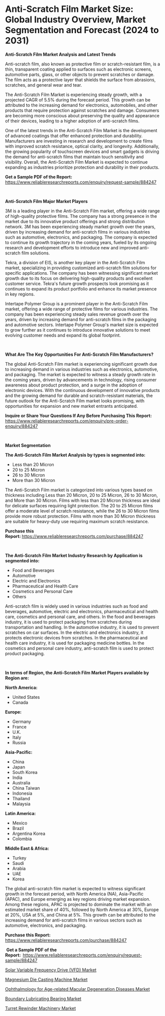 <p><h1>Anti-Scratch Film Market Size: Global Industry Overview, Market Segmentation and Forecast (2024 to 2031)</h1></p><p><strong>Anti-Scratch Film Market Analysis and Latest Trends</strong></p>
<p><p>Anti-scratch film, also known as protective film or scratch-resistant film, is a thin, transparent coating applied to surfaces such as electronic screens, automotive parts, glass, or other objects to prevent scratches or damage. The film acts as a protective layer that shields the surface from abrasions, scratches, and general wear and tear. </p><p>The Anti-Scratch Film Market is experiencing steady growth, with a projected CAGR of 5.5% during the forecast period. This growth can be attributed to the increasing demand for electronics, automobiles, and other products that require protection against scratches and damage. Consumers are becoming more conscious about preserving the quality and appearance of their devices, leading to a higher adoption of anti-scratch films.</p><p>One of the latest trends in the Anti-Scratch Film Market is the development of advanced coatings that offer enhanced protection and durability. Manufacturers are investing in research and development to create films with improved scratch resistance, optical clarity, and longevity. Additionally, the growing popularity of touchscreen devices and smart gadgets is driving the demand for anti-scratch films that maintain touch sensitivity and visibility. Overall, the Anti-Scratch Film Market is expected to continue expanding as industries prioritize protection and durability in their products.</p></p>
<p><strong>Get a Sample PDF of the Report:&nbsp;</strong> <a href="https://www.reliableresearchreports.com/enquiry/request-sample/884247">https://www.reliableresearchreports.com/enquiry/request-sample/884247</a></p>
<p>&nbsp;</p>
<p><strong>Anti-Scratch Film Major Market Players</strong></p>
<p><p>3M is a leading player in the Anti-Scratch Film market, offering a wide range of high-quality protective films. The company has a strong presence in the market due to its innovative product offerings and strong distribution network. 3M has been experiencing steady market growth over the years, driven by increasing demand for anti-scratch films in various industries such as automotive, electronics, and packaging. The company is expected to continue its growth trajectory in the coming years, fueled by its ongoing research and development efforts to introduce new and improved anti-scratch film solutions.</p><p>Tekra, a division of EIS, is another key player in the Anti-Scratch Film market, specializing in providing customized anti-scratch film solutions for specific applications. The company has been witnessing significant market growth due to its focus on delivering high-quality products and excellent customer service. Tekra's future growth prospects look promising as it continues to expand its product portfolio and enhance its market presence in key regions.</p><p>Intertape Polymer Group is a prominent player in the Anti-Scratch Film market, offering a wide range of protective films for various industries. The company has been experiencing steady sales revenue growth over the years, driven by increasing demand for anti-scratch films in the packaging and automotive sectors. Intertape Polymer Group's market size is expected to grow further as it continues to introduce innovative solutions to meet evolving customer needs and expand its global footprint.</p></p>
<p>&nbsp;</p>
<p><strong>What Are The Key Opportunities For Anti-Scratch Film Manufacturers?</strong></p>
<p><p>The global Anti-Scratch Film market is experiencing significant growth due to increasing demand in various industries such as electronics, automotive, and packaging. The market is expected to witness a steady growth rate in the coming years, driven by advancements in technology, rising consumer awareness about product protection, and a surge in the adoption of electronic devices. With the continuous development of innovative products and the growing demand for durable and scratch-resistant materials, the future outlook for the Anti-Scratch Film market looks promising, with opportunities for expansion and new market entrants anticipated.</p></p>
<p><strong>Inquire or Share Your Questions If Any Before Purchasing This Report:</strong> <a href="https://www.reliableresearchreports.com/enquiry/pre-order-enquiry/884247">https://www.reliableresearchreports.com/enquiry/pre-order-enquiry/884247</a></p>
<p>&nbsp;</p>
<p><strong>Market Segmentation</strong></p>
<p><strong>The Anti-Scratch Film Market Analysis by types is segmented into:</strong></p>
<p><ul><li>Less than 20 Micron</li><li>20 to 25 Micron</li><li>26 to 30 Micron</li><li>More than 30 Micron</li></ul></p>
<p><p>The Anti-Scratch Film market is categorized into various types based on thickness including Less than 20 Micron, 20 to 25 Micron, 26 to 30 Micron, and More than 30 Micron. Films with less than 20 Micron thickness are ideal for delicate surfaces requiring light protection. The 20 to 25 Micron films offer a moderate level of scratch resistance, while the 26 to 30 Micron films provide more robust protection. Films with more than 30 Micron thickness are suitable for heavy-duty use requiring maximum scratch resistance.</p></p>
<p><strong>Purchase this Report:&nbsp;</strong><a href="https://www.reliableresearchreports.com/purchase/884247">https://www.reliableresearchreports.com/purchase/884247</a></p>
<p>&nbsp;</p>
<p><strong>The Anti-Scratch Film Market Industry Research by Application is segmented into:</strong></p>
<p><ul><li>Food and Beverages</li><li>Automotive</li><li>Electric and Electronics</li><li>Pharmaceutical and Health Care</li><li>Cosmetics and Personal Care</li><li>Others</li></ul></p>
<p><p>Anti-scratch film is widely used in various industries such as food and beverages, automotive, electric and electronics, pharmaceutical and health care, cosmetics and personal care, and others. In the food and beverages industry, it is used to protect packaging from scratches during transportation and handling. In the automotive industry, it is used to prevent scratches on car surfaces. In the electric and electronics industry, it protects electronic devices from scratches. In the pharmaceutical and health care industry, it is used for packaging medicine bottles. In the cosmetics and personal care industry, anti-scratch film is used to protect product packaging.</p></p>
<p>&nbsp;</p>
<p><strong>In terms of Region, the Anti-Scratch Film Market Players available by Region are:</strong></p>
<p>
    <p> <strong> North America: </strong>
        <ul>
            <li>United States</li>
            <li>Canada</li>
        </ul>
        </p> 
    <p> <strong> Europe: </strong>
        <ul>
            <li>Germany</li>
            <li>France</li>
            <li>U.K.</li>
            <li>Italy</li>
            <li>Russia</li>
        </ul>
        </p> 
    <p> <strong> Asia-Pacific: </strong>
        <ul>
            <li>China</li>
            <li>Japan</li>
            <li>South Korea</li>
            <li>India</li>
            <li>Australia</li>
            <li>China Taiwan</li>
            <li>Indonesia</li>
            <li>Thailand</li>
            <li>Malaysia</li>
        </ul>
        </p> 
    <p> <strong> Latin America: </strong>
        <ul>
            <li>Mexico</li>
            <li>Brazil</li>
            <li>Argentina Korea</li>
            <li>Colombia</li>
        </ul>
        </p> 
    <p> <strong> Middle East & Africa: </strong>
        <ul>
            <li>Turkey</li>
            <li>Saudi</li>
            <li>Arabia</li>
            <li>UAE</li>
            <li>Korea</li>
        </ul>
    </p>
    </p>
<p><p>The global anti-scratch film market is expected to witness significant growth in the forecast period, with North America (NA), Asia-Pacific (APAC), and Europe emerging as key regions driving market expansion. Among these regions, APAC is projected to dominate the market with an estimated market share of 40%, followed by North America at 30%, Europe at 20%, USA at 5%, and China at 5%. This growth can be attributed to the increasing demand for anti-scratch films in various sectors such as automotive, electronics, and packaging.</p></p>
<p><strong>Purchase this Report: </strong><a href="https://www.reliableresearchreports.com/purchase/884247">https://www.reliableresearchreports.com/purchase/884247</a></p>
<p>&nbsp;<strong>Get a Sample PDF of the Report:&nbsp;&nbsp;</strong><a href="https://www.reliableresearchreports.com/enquiry/request-sample/884247">https://www.reliableresearchreports.com/enquiry/request-sample/884247</a></p>
<p><strong></strong></p>
<p><p><a href="https://medium.com/@dylangilbert65/decoding-solar-variable-frequency-drive-vfd-market-metrics-market-share-trends-and-growth-c443cb45e2ba">Solar Variable Frequency Drive (VFD) Market</a></p><p><a href="https://medium.com/@kejsioni/analyzing-magnesium-die-casting-machine-market-global-industry-perspective-and-forecast-2024-to-1f132fa5329a">Magnesium Die Casting Machine Market</a></p><p><a href="https://medium.com/@dylangilbert65/ophthalmology-for-age-related-macular-degeneration-diseases-market-size-and-market-trends-complete-7417686b430d">Ophthalmology for Age-related Macular Degeneration Diseases Market</a></p><p><a href="https://medium.com/@kyliemorgan1913/boundary-lubricating-bearing-market-size-and-market-trends-complete-industry-overview-2024-to-b7deac09b417">Boundary Lubricating Bearing Market</a></p><p><a href="https://medium.com/@kejsioni/turret-rewinder-machinery-market-size-cagr-trends-2024-2030-a8e2cb3251e0">Turret Rewinder Machinery Market</a></p></p>
